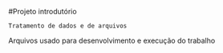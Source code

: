 #Projeto introdutório

    Tratamento de dados e de arquivos

Arquivos usado para desenvolvimento e execução do trabalho
